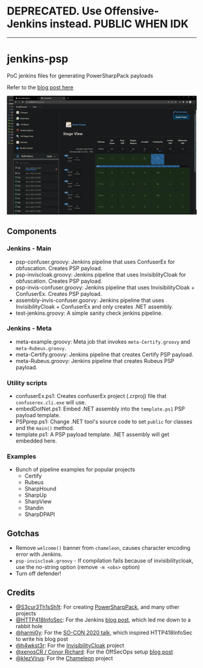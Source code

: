 
# DEPRECATED. Use Offensive-Jenkins instead. PUBLIC WHEN IDK

---

# jenkins-psp
PoC jenkins files for generating PowerSharpPack payloads

Refer to the [blog post here](https://blog.sunggwanchoi.com/half-automating-powersharppack/)

![](jenkins-seatbelt.gif)

## Components 

### Jenkins - Main 
- psp-confuser.groovy: Jenkins pipeline that uses ConfuserEx for obfuscation. Creates PSP payload. 
- psp-inviscloak.groovy: Jenkins pipeline that uses InvisiblityCloak for obfuscation. Creates PSP payload.
- psp-invis-confuser.groovy: Jenkins pipeline that uses InvisibilityCloak + ConfuserEx. Creates PSP payload.
- assembly-invis-confuser.goorvy: Jenkins pipeline that uses InvisibilityCloak + ConfuserEx and only creates .NET assembly. 
- test-jenkins.groovy: A simple sanity check jenkins pipeline.

### Jenkins - Meta 
- meta-example.groovy: Meta job that invokes `meta-Certify.groovy` and `meta-Rubeus.groovy`. 
- meta-Certify.groovy: Jenkins pipeline that creates Certify PSP payload. 
- meta-Rubeus.groovy: Jenkins pipeline that creates Rubeus PSP payload. 

### Utility scripts 
- confuserEx.ps1: Creates confuserEx project (.crproj) file that `confuserex.cli.exe` will use. 
- embedDotNet.ps1: Embed .NET assembly into the `template.ps1` PSP payload template. 
- PSPprep.ps1: Change .NET tool's source code to set `public` for classes and the `main()` method. 
- template.ps1: A PSP payload template. .NET assembly will get embedded here. 

### Examples 
- Bunch of pipeline examples for popular projects 
    - Certify 
    - Rubeus 
    - SharpHound 
    - SharpUp
    - SharpView
    - Standin 
    - SharpDPAPI 

## Gotchas 
- Remove `welcome()` banner from `chameleon`, causes character encoding error with Jenkins.
- `psp-inviscloak.groovy` - If compilation fails because of invisibilitycloak, use the no-string option (remove `-m <obs>` option)
- Turn off defender!

## Credits 
- [@S3cur3Th1sSh1t](https://twitter.com/ShitSecure): For creating [PowerSharpPack](https://github.com/S3cur3Th1sSh1t/PowerSharpPack), and many other projects
- [@HTTP418InfoSec](https://twitter.com/HTTP418InfoSec): For the Jenkins [blog post](https://http418infosec.com/offsecops-using-jenkins-for-red-team-tooling), which led me down to a rabbit hole
- [@harmj0y](https://twitter.com/harmj0y): For the [SO-CON 2020 talk](https://www.youtube.com/watch?v=XaICChBJMck), which inspired HTTP418InfoSec to write his blog post
- [@h4wkst3r](https://twitter.com/h4wkst3r): For the [InvisibilityCloak](https://github.com/h4wkst3r/InvisibilityCloak) project
- [@xenosCR / Conor Richard](https://twitter.com/xenoscr): For the OffSecOps setup [blog post](https://blog.xenoscr.net/2020/11/28/OffSecOps-Basic-Setup.html)
- [@klezVirus](https://twitter.com/KlezVirus): For the [Chameleon](https://github.com/klezVirus/chameleon) project
